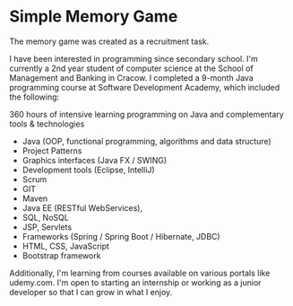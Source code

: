 # Simple Memory Game

The memory game was created as a recruitment task.

I have been interested in programming since secondary school. I'm currently a 2nd year student of computer science at the School of Management and Banking in Cracow. 
I completed a 9-month Java programming course at Software Development Academy, which included the following:

360 hours of intensive learning programming on Java and complementary tools & technologies

- Java (OOP, functional programming, algorithms and data structure)
- Project Patterns
- Graphics interfaces (Java FX / SWING)
- Development tools (Eclipse, IntelliJ)
- Scrum
- GIT
- Maven
- Java EE (RESTful WebServices),
- SQL, NoSQL
- JSP, Servlets
- Frameworks (Spring / Spring Boot / Hibernate, JDBC)
- HTML, CSS, JavaScript
- Bootstrap framework 

Additionally, I'm learning from courses available on various portals like udemy.com.
I'm open to starting an internship or working as a junior developer so that I can grow in what I enjoy.

